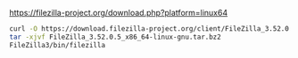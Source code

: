 https://filezilla-project.org/download.php?platform=linux64
```sh
curl -O https://download.filezilla-project.org/client/FileZilla_3.52.0.5_x86_64-linux-gnu.tar.bz2
tar -xjvf FileZilla_3.52.0.5_x86_64-linux-gnu.tar.bz2
FileZilla3/bin/filezilla
```

